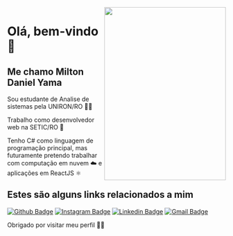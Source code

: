 <img align="right" width="280" height="400" src="https://media.giphy.com/media/2aZC4paoGi46LObJ9H/giphy.gif">
 
# Olá, bem-vindo 👋
 
## Me chamo Milton Daniel Yama 

Sou estudante de Analise de sistemas pela UNIRON/RO 👨‍💻

Trabalho como desenvolvedor web na SETIC/RO 🏢

Tenho C# como linguagem de programação principal, mas futuramente pretendo trabalhar com computação em nuvem ☁️ e aplicações em ReactJS ⚛️

## Estes são alguns links relacionados a mim
[![Github Badge](https://img.shields.io/badge/GitHub-100000?style=for-the-badge&logo=github&logoColor=white&link=https://github.com/Myllth0m/)](https://github.com/Myllth0m/)
[![Instagram Badge](https://img.shields.io/badge/Instagram-E4405F?style=for-the-badge&logo=instagram&logoColor=white&link=https://www.instagram.com/miltom_yama/)](https://www.instagram.com/miltom_yama/)
[![Linkedin Badge](https://img.shields.io/badge/LinkedIn-0077B5?style=for-the-badge&logo=linkedin&logoColor=white&link=https://www.linkedin.com/in/milton-daniel-yama/)](https://www.linkedin.com/in/milton-daniel-yama/)
[![Gmail Badge](https://img.shields.io/badge/Gmail-D14836?style=for-the-badge&logo=gmail&logoColor=white&link=mailto:miltondyama@gmail.com)](mailto:miltondyama@gmail.com)
 
Obrigado por visitar meu perfil 🙋‍♂️
